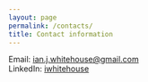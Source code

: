 ```yaml
---
layout: page
permalink: /contacts/
title: Contact information
---
```


Email: [ian.j.whitehouse@gmail.com](mailto:ian.j.whitehouse@gmail.com)  
LinkedIn: [iwhitehouse](https://www.linkedin.com/in/iwhitehouse/)
